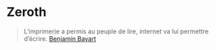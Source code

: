 Zeroth
======


<blockquote>
  L’imprimerie a permis au peuple de lire, internet va lui permettre d’écrire.
  <span class="author">
    <a href="http://fr.wikipedia.org/wiki/Benjamin_Bayart">Benjamin Bayart</a>
  </span>
</blockquote>


